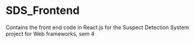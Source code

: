 # SDS_Frontend
Contains the front end code in React.js for the Suspect Detection System project for Web frameworks, sem 4
